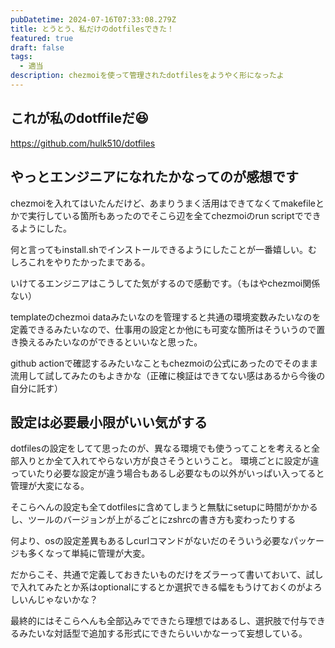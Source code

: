 ```yaml
---
pubDatetime: 2024-07-16T07:33:08.279Z
title: とうとう、私だけのdotfilesできた！
featured: true
draft: false
tags:
  - 適当
description: chezmoiを使って管理されたdotfilesをようやく形になったよ
---
```


## これが私のdotffileだ😆

<https://github.com/hulk510/dotfiles>

## やっとエンジニアになれたかなってのが感想です

chezmoiを入れてはいたんだけど、あまりうまく活用はできてなくてmakefileとかで実行している箇所もあったのでそこら辺を全てchezmoiのrun scriptでできるようにした。

何と言ってもinstall.shでインストールできるようにしたことが一番嬉しい。むしろこれをやりたかったまである。

いけてるエンジニアはこうしてた気がするので感動です。（もはやchezmoi関係ない）

templateのchezmoi dataみたいなのを管理すると共通の環境変数みたいなのを定義できるみたいなので、仕事用の設定とか他にも可変な箇所はそういうので置き換えるみたいなのができるといいなと思った。

github actionで確認するみたいなこともchezmoiの公式にあったのでそのまま流用して試してみたのもよきかな（正確に検証はできてない感はあるから今後の自分に託す）

## 設定は必要最小限がいい気がする

dotfilesの設定をしてて思ったのが、異なる環境でも使うってことを考えると全部入りとか全て入れてやらない方が良さそうということ。
環境ごとに設定が違っていたり必要な設定が違う場合もあるし必要なもの以外がいっぱい入ってると管理が大変になる。

そこらへんの設定も全てdotfilesに含めてしまうと無駄にsetupに時間がかかるし、ツールのバージョンが上がるごとにzshrcの書き方も変わったりする

何より、osの設定差異もあるしcurlコマンドがないだのそういう必要なパッケージも多くなって単純に管理が大変。

だからこそ、共通で定義しておきたいものだけをズラーって書いておいて、試しで入れてみたとか系はoptionalにするとか選択できる幅をもうけておくのがよろしいんじゃないかな？

最終的にはそこらへんも全部込みでできたら理想ではあるし、選択肢で付与できるみたいな対話型で追加する形式にできたらいいかなーって妄想している。
